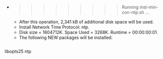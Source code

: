 * >>>>>>>>> Running inst-min-con-ntp.sh ...
  * After this operation, 2,341 kB of additional disk space will be used.
  * Install Network Time Protocol: ntp.
  * Disk size = 1604712K. Space Used = 3268K. Runtime = 00:00:00:01.
  * The following NEW packages will be installed:
  ```bash
libopts25 ntp
  ```
